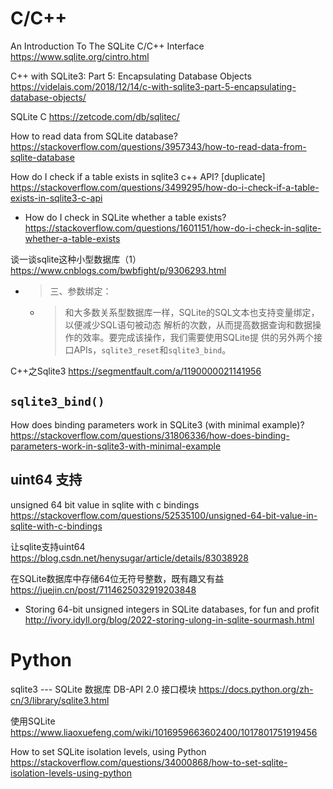 
# C/C++

An Introduction To The SQLite C/C++ Interface https://www.sqlite.org/cintro.html

C++ with SQLite3: Part 5: Encapsulating Database Objects https://videlais.com/2018/12/14/c-with-sqlite3-part-5-encapsulating-database-objects/

SQLite C https://zetcode.com/db/sqlitec/

How to read data from SQLite database? https://stackoverflow.com/questions/3957343/how-to-read-data-from-sqlite-database

How do I check if a table exists in sqlite3 c++ API? [duplicate] https://stackoverflow.com/questions/3499295/how-do-i-check-if-a-table-exists-in-sqlite3-c-api
- How do I check in SQLite whether a table exists? https://stackoverflow.com/questions/1601151/how-do-i-check-in-sqlite-whether-a-table-exists

谈一谈sqlite这种小型数据库（1） https://www.cnblogs.com/bwbfight/p/9306293.html
- > 三、参数绑定：
  * > 和大多数关系型数据库一样，SQLite的SQL文本也支持变量绑定，以便减少SQL语句被动态 解析的次数，从而提高数据查询和数据操作的效率。要完成该操作，我们需要使用SQLite提 供的另外两个接口APIs，`sqlite3_reset`和`sqlite3_bind`。

C++之Sqlite3 https://segmentfault.com/a/1190000021141956

## `sqlite3_bind()`

How does binding parameters work in SQLite3 (with minimal example)? https://stackoverflow.com/questions/31806336/how-does-binding-parameters-work-in-sqlite3-with-minimal-example

## uint64 支持

unsigned 64 bit value in sqlite with c bindings https://stackoverflow.com/questions/52535100/unsigned-64-bit-value-in-sqlite-with-c-bindings

让sqlite支持uint64 https://blog.csdn.net/henysugar/article/details/83038928

在SQLite数据库中存储64位无符号整数，既有趣又有益 https://juejin.cn/post/7114625032919203848
- Storing 64-bit unsigned integers in SQLite databases, for fun and profit http://ivory.idyll.org/blog/2022-storing-ulong-in-sqlite-sourmash.html

# Python

sqlite3 --- SQLite 数据库 DB-API 2.0 接口模块 https://docs.python.org/zh-cn/3/library/sqlite3.html

使用SQLite https://www.liaoxuefeng.com/wiki/1016959663602400/1017801751919456

How to set SQLite isolation levels, using Python https://stackoverflow.com/questions/34000868/how-to-set-sqlite-isolation-levels-using-python
